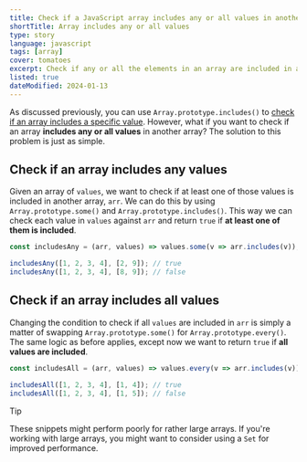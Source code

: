 ```yaml
---
title: Check if a JavaScript array includes any or all values in another array
shortTitle: Array includes any or all values
type: story
language: javascript
tags: [array]
cover: tomatoes
excerpt: Check if any or all the elements in an array are included in another array.
listed: true
dateModified: 2024-01-13
---
```


As discussed previously, you can use `Array.prototype.includes()` to [check if an array includes a specific value](/js/s/array-includes-value). However, what if you want to check if an array **includes any or all values** in another array? The solution to this problem is just as simple.

## Check if an array includes any values

Given an array of `values`, we want to check if at least one of those values is included in another array, `arr`. We can do this by using `Array.prototype.some()` and `Array.prototype.includes()`. This way we can check each value in `values` against `arr` and return `true` if **at least one of them is included**.

```js
const includesAny = (arr, values) => values.some(v => arr.includes(v));

includesAny([1, 2, 3, 4], [2, 9]); // true
includesAny([1, 2, 3, 4], [8, 9]); // false
```

## Check if an array includes all values

Changing the condition to check if all `values` are included in `arr` is simply a matter of swapping `Array.prototype.some()` for `Array.prototype.every()`. The same logic as before applies, except now we want to return `true` if **all values are included**.

```js
const includesAll = (arr, values) => values.every(v => arr.includes(v));

includesAll([1, 2, 3, 4], [1, 4]); // true
includesAll([1, 2, 3, 4], [1, 5]); // false
```

> [!TIP]
>
> These snippets might perform poorly for rather large arrays. If you're working with large arrays, you might want to consider using a `Set` for improved performance.
